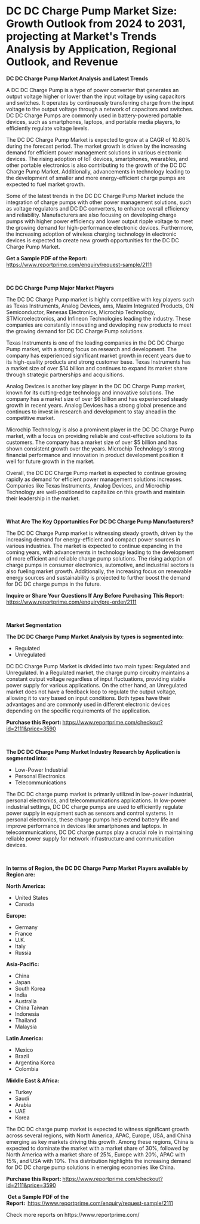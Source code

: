 <p><h1>DC DC Charge Pump Market Size: Growth Outlook from 2024 to 2031, projecting at Market's Trends Analysis by Application, Regional Outlook, and Revenue</h1></p><p><strong>DC DC Charge Pump Market Analysis and Latest Trends</strong></p>
<p><p>A DC DC Charge Pump is a type of power converter that generates an output voltage higher or lower than the input voltage by using capacitors and switches. It operates by continuously transferring charge from the input voltage to the output voltage through a network of capacitors and switches. DC DC Charge Pumps are commonly used in battery-powered portable devices, such as smartphones, laptops, and portable media players, to efficiently regulate voltage levels.</p><p>The DC DC Charge Pump Market is expected to grow at a CAGR of 10.80% during the forecast period. The market growth is driven by the increasing demand for efficient power management solutions in various electronic devices. The rising adoption of IoT devices, smartphones, wearables, and other portable electronics is also contributing to the growth of the DC DC Charge Pump Market. Additionally, advancements in technology leading to the development of smaller and more energy-efficient charge pumps are expected to fuel market growth.</p><p>Some of the latest trends in the DC DC Charge Pump Market include the integration of charge pumps with other power management solutions, such as voltage regulators and DC DC converters, to enhance overall efficiency and reliability. Manufacturers are also focusing on developing charge pumps with higher power efficiency and lower output ripple voltage to meet the growing demand for high-performance electronic devices. Furthermore, the increasing adoption of wireless charging technology in electronic devices is expected to create new growth opportunities for the DC DC Charge Pump Market.</p></p>
<p><strong>Get a Sample PDF of the Report:&nbsp;</strong> <a href="https://www.reportprime.com/enquiry/request-sample/2111">https://www.reportprime.com/enquiry/request-sample/2111</a></p>
<p>&nbsp;</p>
<p><strong>DC DC Charge Pump Major Market Players</strong></p>
<p><p>The DC DC Charge Pump market is highly competitive with key players such as Texas Instruments, Analog Devices, ams, Maxim Integrated Products, ON Semiconductor, Renesas Electronics, Microchip Technology, STMicroelectronics, and Infineon Technologies leading the industry. These companies are constantly innovating and developing new products to meet the growing demand for DC DC Charge Pump solutions.</p><p>Texas Instruments is one of the leading companies in the DC DC Charge Pump market, with a strong focus on research and development. The company has experienced significant market growth in recent years due to its high-quality products and strong customer base. Texas Instruments has a market size of over $14 billion and continues to expand its market share through strategic partnerships and acquisitions.</p><p>Analog Devices is another key player in the DC DC Charge Pump market, known for its cutting-edge technology and innovative solutions. The company has a market size of over $6 billion and has experienced steady growth in recent years. Analog Devices has a strong global presence and continues to invest in research and development to stay ahead in the competitive market.</p><p>Microchip Technology is also a prominent player in the DC DC Charge Pump market, with a focus on providing reliable and cost-effective solutions to its customers. The company has a market size of over $5 billion and has shown consistent growth over the years. Microchip Technology's strong financial performance and innovation in product development position it well for future growth in the market.</p><p>Overall, the DC DC Charge Pump market is expected to continue growing rapidly as demand for efficient power management solutions increases. Companies like Texas Instruments, Analog Devices, and Microchip Technology are well-positioned to capitalize on this growth and maintain their leadership in the market.</p></p>
<p>&nbsp;</p>
<p><strong>What Are The Key Opportunities For DC DC Charge Pump Manufacturers?</strong></p>
<p><p>The DC DC Charge Pump market is witnessing steady growth, driven by the increasing demand for energy-efficient and compact power sources in various industries. The market is expected to continue expanding in the coming years, with advancements in technology leading to the development of more efficient and reliable charge pump solutions. The rising adoption of charge pumps in consumer electronics, automotive, and industrial sectors is also fueling market growth. Additionally, the increasing focus on renewable energy sources and sustainability is projected to further boost the demand for DC DC charge pumps in the future.</p></p>
<p><strong>Inquire or Share Your Questions If Any Before Purchasing This Report:</strong> <a href="https://www.reportprime.com/enquiry/pre-order/2111">https://www.reportprime.com/enquiry/pre-order/2111</a></p>
<p>&nbsp;</p>
<p><strong>Market Segmentation</strong></p>
<p><strong>The DC DC Charge Pump Market Analysis by types is segmented into:</strong></p>
<p><ul><li>Regulated</li><li>Unregulated</li></ul></p>
<p><p>DC DC Charge Pump Market is divided into two main types: Regulated and Unregulated. In a Regulated market, the charge pump circuitry maintains a constant output voltage regardless of input fluctuations, providing stable power supply for various applications. On the other hand, an Unregulated market does not have a feedback loop to regulate the output voltage, allowing it to vary based on input conditions. Both types have their advantages and are commonly used in different electronic devices depending on the specific requirements of the application.</p></p>
<p><strong>Purchase this Report:&nbsp;</strong><a href="https://www.reportprime.com/checkout?id=2111&price=3590">https://www.reportprime.com/checkout?id=2111&price=3590</a></p>
<p>&nbsp;</p>
<p><strong>The DC DC Charge Pump Market Industry Research by Application is segmented into:</strong></p>
<p><ul><li>Low-Power Industrial</li><li>Personal Electronics</li><li>Telecommunications</li></ul></p>
<p><p>The DC DC charge pump market is primarily utilized in low-power industrial, personal electronics, and telecommunications applications. In low-power industrial settings, DC DC charge pumps are used to efficiently regulate power supply in equipment such as sensors and control systems. In personal electronics, these charge pumps help extend battery life and improve performance in devices like smartphones and laptops. In telecommunications, DC DC charge pumps play a crucial role in maintaining reliable power supply for network infrastructure and communication devices.</p></p>
<p>&nbsp;</p>
<p><strong>In terms of Region, the DC DC Charge Pump Market Players available by Region are:</strong></p>
<p>
    <p> <strong> North America: </strong>
        <ul>
            <li>United States</li>
            <li>Canada</li>
        </ul>
        </p> 
    <p> <strong> Europe: </strong>
        <ul>
            <li>Germany</li>
            <li>France</li>
            <li>U.K.</li>
            <li>Italy</li>
            <li>Russia</li>
        </ul>
        </p> 
    <p> <strong> Asia-Pacific: </strong>
        <ul>
            <li>China</li>
            <li>Japan</li>
            <li>South Korea</li>
            <li>India</li>
            <li>Australia</li>
            <li>China Taiwan</li>
            <li>Indonesia</li>
            <li>Thailand</li>
            <li>Malaysia</li>
        </ul>
        </p> 
    <p> <strong> Latin America: </strong>
        <ul>
            <li>Mexico</li>
            <li>Brazil</li>
            <li>Argentina Korea</li>
            <li>Colombia</li>
        </ul>
        </p> 
    <p> <strong> Middle East & Africa: </strong>
        <ul>
            <li>Turkey</li>
            <li>Saudi</li>
            <li>Arabia</li>
            <li>UAE</li>
            <li>Korea</li>
        </ul>
    </p>
    </p>
<p><p>The DC DC charge pump market is expected to witness significant growth across several regions, with North America, APAC, Europe, USA, and China emerging as key markets driving this growth. Among these regions, China is expected to dominate the market with a market share of 30%, followed by North America with a market share of 25%, Europe with 20%, APAC with 15%, and USA with 10%. This distribution highlights the increasing demand for DC DC charge pump solutions in emerging economies like China.</p></p>
<p><strong>Purchase this Report: </strong><a href="https://www.reportprime.com/checkout?id=2111&price=3590">https://www.reportprime.com/checkout?id=2111&price=3590</a></p>
<p>&nbsp;<strong>Get a Sample PDF of the Report:&nbsp;&nbsp;</strong><a href="https://www.reportprime.com/enquiry/request-sample/2111">https://www.reportprime.com/enquiry/request-sample/2111</a></p>
<p><strong></strong></p>
<p>Check more reports on https://www.reportprime.com/</p>